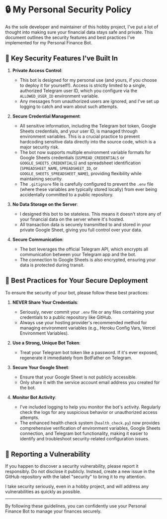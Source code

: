 # 🔒 My Personal Security Policy

As the sole developer and maintainer of this hobby project, I've put a lot of thought into making sure your financial data stays safe and private. This document outlines the security features and best practices I've implemented for my Personal Finance Bot.

## 🔑 Key Security Features I've Built In

1.  **Private Access Control**:
    *   This bot is designed for my personal use (and yours, if you choose to deploy it for yourself!). Access is strictly limited to a single, authorized Telegram user ID, which you configure via the `ALLOWED_USER_ID` environment variable.
    *   Any messages from unauthorized users are ignored, and I've set up logging to catch and warn about such attempts.

2.  **Secure Credential Management**:
    *   All sensitive information, including the Telegram bot token, Google Sheets credentials, and your user ID, is managed through environment variables. This is a crucial practice to prevent hardcoding sensitive data directly into the source code, which is a major security risk.
    *   The bot now supports multiple environment variable formats for Google Sheets credentials (`GSPREAD_CREDENTIALS` or `GOOGLE_SHEETS_CREDENTIALS`) and spreadsheet identification (`SPREADSHEET_NAME`, `SPREADSHEET_ID`, or `GOOGLE_SHEETS_SPREADSHEET_NAME`), providing flexibility while maintaining security.
    *   The `.gitignore` file is carefully configured to prevent the `.env` file (where these variables are typically stored locally) from ever being accidentally committed to a public repository.

3.  **No Data Storage on the Server**:
    *   I designed this bot to be stateless. This means it doesn't store any of your financial data on the server where it's hosted.
    *   All transaction data is securely transmitted to and stored in your private Google Sheet, giving you full control over your data.

4.  **Secure Communication**:
    *   The bot leverages the official Telegram API, which encrypts all communication between your Telegram app and the bot.
    *   The connection to Google Sheets is also encrypted, ensuring your data is protected during transit.

## 🚀 Best Practices for Your Secure Deployment

To ensure the security of your bot, please follow these best practices:

1.  **NEVER Share Your Credentials**:
    *   Seriously, never commit your `.env` file or any files containing your credentials to a public repository like GitHub.
    *   Always use your hosting provider's recommended method for managing environment variables (e.g., Heroku Config Vars, Vercel Environment Variables).

2.  **Use a Strong, Unique Bot Token**:
    *   Treat your Telegram bot token like a password. If it's ever exposed, regenerate it immediately from BotFather on Telegram.

3.  **Secure Your Google Sheet**:
    *   Ensure that your Google Sheet is not publicly accessible.
    *   Only share it with the service account email address you created for the bot.

4.  **Monitor Bot Activity**:
    *   I've included logging to help you monitor the bot's activity. Regularly check the logs for any suspicious behavior or unauthorized access attempts.
    *   The enhanced health check system (`health_check.py`) now provides comprehensive verification of environment variables, Google Sheets connection, and Telegram bot functionality, making it easier to identify and troubleshoot security-related configuration issues.

## 🚨 Reporting a Vulnerability

If you happen to discover a security vulnerability, please report it responsibly. Do not disclose it publicly. Instead, create a new issue in the GitHub repository with the label "security" to bring it to my attention.

I take security seriously, even in a hobby project, and will address any vulnerabilities as quickly as possible.

---

By following these guidelines, you can confidently use your Personal Finance Bot to manage your finances securely.
